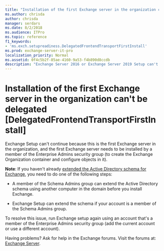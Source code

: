 ```yaml
---
title: "Installation of the first Exchange server in the organization can't be delegated [DelegatedFrontendTransportFirstInstall]"
ms.author: chrisda
author: chrisda
manager: serdars
ms.date: 8/2/2018
ms.audience: ITPro
ms.topic: reference
f1_keywords:
- 'ms.exch.setupreadiness.DelegatedFrontendTransportFirstInstall'
ms.prod: exchange-server-it-pro
localization_priority: Normal
ms.assetid: 0f4c5b2f-85ae-4160-9a53-f4b890d8ccdb
description: "Exchange Server 2016 or Exchange Server 2019 Setup can't continue because the account doesn't have permission to install the first Exchange server in the organization."
---
```


# Installation of the first Exchange server in the organization can't be delegated [DelegatedFrontendTransportFirstInstall]

Exchange Setup can't continue because this is the first Exchange server in the organization, and the first Exchange server needs to be installed by a member of the Enterprise Admins security group (to create the Exchange Organization container and configure objects in it).
  
**Note**: If you haven't already [extended the Active Directory schema for Exchange](../prepare-ad-and-domains.md#step-1-extend-the-active-directory-schema), you need to do one of the following steps:

- A member of the Schema Admins group can extend the Active Directory schema using another computer in the domain before you install Exchange.

- Exchange Setup can extend the schema if your account is a member of the Schema Admins group.

To resolve this issue, run Exchange setup again using an account that's a member of the Enterprise Admins security group (add the current account or use a different account).
  
Having problems? Ask for help in the Exchange forums. Visit the forums at: [Exchange Server](https://go.microsoft.com/fwlink/p/?linkId=60612).
